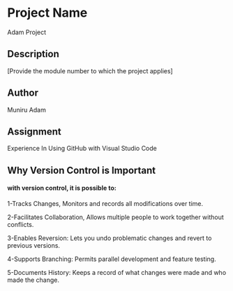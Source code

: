 # Project Name

Adam Project

## Description

[Provide the module number to which the project applies]

## Author

Muniru Adam

## Assignment

Experience In Using GitHub with Visual Studio Code

## Why Version Control is Important

#### with version control, it is possible to:

1-Tracks Changes, Monitors and records all modifications over time.

2-Facilitates Collaboration, Allows multiple people to work together without conflicts.

3-Enables Reversion: Lets you undo problematic changes and revert to previous versions.

4-Supports Branching: Permits parallel development and feature testing.

5-Documents History: Keeps a record of what changes were made and who made the change.